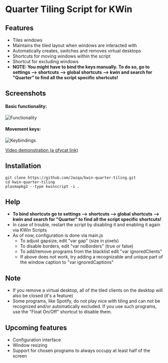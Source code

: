 # Quarter Tiling Script for KWin

## Features
- Tiles windows
- Maintains the tiled layout when windows are interacted with
- Automatically creates, switches and removes virtual desktops
- Shortcuts for moving windows within the script
- Shortcut for excluding windows
- **NOTE: You might have to bind the keys manually. To do so, go to settings --> shortcuts --> global shortcuts --> kwin and search for "Quarter" to find all the script specific shortcuts!**


## Screenshots

#### Basic functionality: 
![Functionality](http://i.imgur.com/GYfyHTY.gif)

#### Movement keys:
![Keybindings](http://imgur.com/W3HzO5A.gif)

[Video demonstration (a gfycat link)](https://gfycat.com/TintedRepentantKawala)


## Installation
    git clone https://github.com/Jazqa/kwin-quarter-tiling.git
    cd kwin-quarter-tiling
    plasmapkg2 --type kwinscript -i .

## Help
- **To bind shortcuts go to settings --> shortcuts --> global shortcuts --> kwin and search for "Quarter" to find all the script specific shortcuts!**
- In case of trouble, restart the script by disabling it and enabling it again via KWin Scripts
- As of now, configuration is done via main.js
  - To adjust gapsize, edit "var gap" (size in pixels)
  - To disable borders, edit "var noBorders" (true or false)
  - To add/remove programs from the blacklist edit "var ignoredClients"
  - If above does not work, try adding a recognizable and unique part of the window caption to "var ignoredCaptions"

## Note
- If you remove a virtual desktop, all of the tiled clients on the desktop will also be closed (it's a feature)
- Some programs, like Spotify, do not play nice with tiling and can not be recognized and/or automatically excluded. If you use such programs, use the "Float On/Off" shortcut to disable them.

## Upcoming features
- Configuration interface
- Window resizing
- Support for chosen programs to always occupy at least half of the screen
